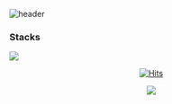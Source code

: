 ![header](https://capsule-render.vercel.app/api?text=Hello%World!)

### Stacks

<img src="https://img.shields.io/badge/React-41BADB?style=flat-square&logo=react&logoColor=white" />

<div align=center>
  
  [![Hits](https://hits.seeyoufarm.com/api/count/incr/badge.svg?url=https%3A%2F%2Fgithub.com%2Finsung1939&count_bg=%2356CB6F&title_bg=%23555555&icon=opsgenie.svg&icon_color=%23E7E7E7&title=HITS:DAILY/TOTAL&edge_flat=false)](https://hits.seeyoufarm.com)
  
 </div>

<p align="center"> 
  <img src="https://github-readme-stats.vercel.app/api?username=insung1939&theme=flag-india&show_icons=true"/></a>
</p>
